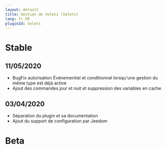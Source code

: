 ```yaml
---
layout: default
title: Gestion de Volets (Volets)
lang: fr_FR
pluginId: Volets
---
```


# Stable
## 11/05/2020
* BugFix autorisation Évènementiel et conditionnel lorsqu'une gestion du même type est déjà active
* Ajout des commandes jour et nuit et suppression des variables en cache
## 03/04/2020
* Séparation du plugin et sa documentation
* Ajout du support de configuration par Jeedom

# Beta
